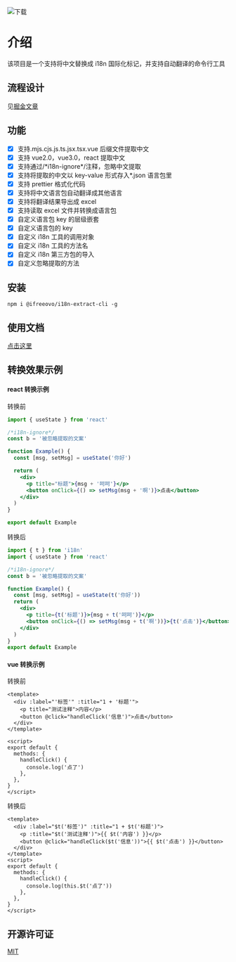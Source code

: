 ![下载](https://img.shields.io/npm/dw/@ifreeovo/i18n-extract-cli)

# 介绍

该项目是一个支持将中文替换成 i18n 国际化标记，并支持自动翻译的命令行工具

## 流程设计

见[掘金文章](https://juejin.cn/post/7174082242426175525)

## 功能

- [x] 支持.mjs.cjs.js.ts.jsx.tsx.vue 后缀文件提取中文
- [x] 支持 vue2.0，vue3.0，react 提取中文
- [x] 支持通过/\*i18n-ignore\*/注释，忽略中文提取
- [x] 支持将提取的中文以 key-value 形式存入\*.json 语言包里
- [x] 支持 prettier 格式化代码
- [x] 支持将中文语言包自动翻译成其他语言
- [x] 支持将翻译结果导出成 excel
- [x] 支持读取 excel 文件并转换成语言包
- [x] 自定义语言包 key 的层级嵌套
- [x] 自定义语言包的 key
- [x] 自定义 i18n 工具的调用对象
- [x] 自定义 i18n 工具的方法名
- [x] 自定义 i18n 第三方包的导入
- [x] 自定义忽略提取的方法

## 安装

```
npm i @ifreeovo/i18n-extract-cli -g
```

## 使用文档

[点击这里](https://github.com/IFreeOvO/i18n-cli/tree/master/packages/i18n-extract-cli)

## 转换效果示例

#### react 转换示例

转换前

```jsx
import { useState } from 'react'

/*i18n-ignore*/
const b = '被忽略提取的文案'

function Example() {
  const [msg, setMsg] = useState('你好')

  return (
    <div>
      <p title="标题">{msg + '呵呵'}</p>
      <button onClick={() => setMsg(msg + '啊')}>点击</button>
    </div>
  )
}

export default Example
```

转换后

```jsx
import { t } from 'i18n'
import { useState } from 'react'

/*i18n-ignore*/
const b = '被忽略提取的文案'

function Example() {
  const [msg, setMsg] = useState(t('你好'))
  return (
    <div>
      <p title={t('标题')}>{msg + t('呵呵')}</p>
      <button onClick={() => setMsg(msg + t('啊'))}>{t('点击')}</button>
    </div>
  )
}
export default Example
```

#### vue 转换示例

转换前

```vue
<template>
  <div :label="'标签'" :title="1 + '标题'">
    <p title="测试注释">内容</p>
    <button @click="handleClick('信息')">点击</button>
  </div>
</template>

<script>
export default {
  methods: {
    handleClick() {
      console.log('点了')
    },
  },
}
</script>
```

转换后

```vue
<template>
  <div :label="$t('标签')" :title="1 + $t('标题')">
    <p :title="$t('测试注释')">{{ $t('内容') }}</p>
    <button @click="handleClick($t('信息'))">{{ $t('点击') }}</button>
  </div>
</template>
<script>
export default {
  methods: {
    handleClick() {
      console.log(this.$t('点了'))
    },
  },
}
</script>
```

## 开源许可证

[MIT](./LICENSE)
